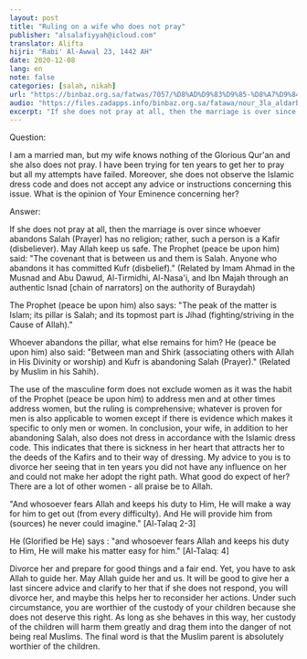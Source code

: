 ```yaml
---
layout: post
title: "Ruling on a wife who does not pray"
publisher: "alsalafiyyah@icloud.com"
translator: Alifta
hijri: "Rabi' Al-Awwal 23, 1442 AH"
date: 2020-12-08
lang: en
note: false
categories: [salah, nikah]
url: "https://binbaz.org.sa/fatwas/7057/%D8%AD%D9%83%D9%85-%D8%A7%D9%84%D8%B2%D9%88%D8%AC%D8%A9-%D8%A7%D9%84%D8%AA%D9%8A-%D9%84%D8%A7-%D8%AA%D8%B5%D9%84%D9%8A-%D9%88%D9%84%D8%A7-%D8%AA%D9%84%D8%AA%D8%B2%D9%85-%D8%A8%D8%A7%D9%84%D8%AD%D8%AC%D8%A7%D8%A8-%D8%A7%D9%84%D8%A7%D8%B3%D9%84%D8%A7%D9%85%D9%8A"
audio: "https://files.zadapps.info/binbaz.org.sa/fatawa/nour_3la_aldarb/nour_168/16803.mp3"
excerpt: "If she does not pray at all, then the marriage is over since whoever abandons Salah (Prayer) has no religion; rather, such a person is a Kafir (disbeliever)."
---
```


Question: 

I am a married man, but my wife knows nothing of the Glorious Qur'an and she also does not pray. I have been trying for ten years to get her to pray but all my attempts have failed. Moreover, she does not observe the Islamic dress code and does not accept any advice or instructions concerning this issue. What is the opinion of Your Eminence concerning her? 

Answer: 

If she does not pray at all, then the marriage is over since whoever abandons Salah (Prayer) has no religion; rather, such a person is a Kafir (disbeliever). May Allah keep us safe. The Prophet (peace be upon him) said: "The covenant that is between us and them is Salah. Anyone who abandons it has committed Kufr (disbelief)." (Related by Imam Ahmad in the Musnad and Abu Dawud, Al-Tirmidhi, Al-Nasa'i, and Ibn Majah through an authentic Isnad [chain of narrators] on the authority of Buraydah) 

The Prophet (peace be upon him) also says: "The peak of the matter is Islam; its pillar is Salah; and its topmost part is Jihad (fighting/striving in the Cause of Allah)." 

Whoever abandons the pillar, what else remains for him? He (peace be upon him) also said: "Between man and Shirk (associating others with Allah in His Divinity or worship) and Kufr is abandoning Salah (Prayer)." (Related by Muslim in his Sahih). 

The use of the masculine form does not exclude women as it was the habit of the Prophet (peace be upon him) to address men and at other times address women, but the ruling is comprehensive; whatever is proven for men is also applicable to women except if there is evidence which makes it specific to only men or women. In conclusion, your wife, in addition to her abandoning Salah, also does not dress in accordance with the Islamic dress code. This indicates that there is sickness in her heart that attracts her to the deeds of the Kafirs and to their way of dressing. My advice to you is to divorce her seeing that in ten years you did not have any influence on her and could not make her adopt the right path. What good do expect of her? There are a lot of other women - all praise be to Allah.

"And whosoever fears Allah and keeps his duty to Him, He will make a way for him to get out (from every difficulty). And He will provide him from (sources) he never could imagine." [Al-Talaq 2-3]

He (Glorified be He) says : "and whosoever fears Allah and keeps his duty to Him, He will make his matter easy for him." [Al-Talaq: 4] 

Divorce her and prepare for good things and a fair end. Yet, you have to ask Allah to guide her. May Allah guide her and us. It will be good to give her a last sincere advice and clarify to her that if she does not respond, you will divorce her, and maybe this helps her to reconsider her actions. Under such circumstance, you are worthier of the custody of your children because she does not deserve this right. As long as she behaves in this way, her custody of the children will harm them greatly and drag them into the danger of not being real Muslims. The final word is that the Muslim parent is absolutely worthier of the children. 
